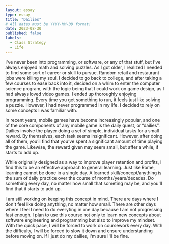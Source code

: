 ```yaml
---
layout: essay
type: essay
title: "Dailies"
# All dates must be YYYY-MM-DD format!
date: 2023-08-30
published: false
labels:
  - Class Strategy
  - Life
---
```


 I've never been into programming, or software, or any of that stuff, but I've always enjoyed math and solving puzzles. As I got older, I realized I needed to find some sort of career or skill to pursue. Random retail and restaurant jobs were killing my soul. I decided to go back to college, and after taking a few courses to ease back into it, decided on a whim to enter the computer science program, with the logic being that I could work on game design, as I had always loved video games. I ended up thoroughly enjoying programming. Every time you get something to run, it feels just like solving a puzzle. However, I had never programmed in my life. I decided to rely on some concepts I was familiar with.  
 
 In recent years, mobile games have become increasingly popular, and one of the core components of any mobile game is the daily quest, or “dailies”. Dailies involve the player doing a set of simple, individual tasks for a small reward. By themselves, each task seems insignificant. However, after doing all of them, you’ll find that you’ve spent a significant amount of time playing the game. Likewise, the reward given may seem small, but after a while, it starts to add up. 

While originally designed as a way to improve player retention and profits, I find this to be an effective approach to general learning. Just like Rome, learning cannot be done in a single day. A learned skill/concept/anything is the sum of daily practice over the course of months/years/decades. Do something every day, no matter how small that someting may be, and you'll find that it starts to add up. 

I am still working on keeping this concept in mind. There are days where I don't feel like doing anything, no matter how small. There are other days where I feel I need to do everyting in one day because I am not progressing fast enough. I plan to use this course not only to learn new concepts about software engineering and programming but also to improve my mindset. With the quick pace, I will be forced to work on coursework every day. With the difficulty, I will be forced to slow it down and ensure understanding before moving on. If I just do my dailies, I'm sure I'll be fine. 


 	
